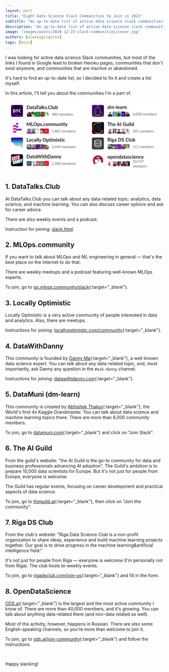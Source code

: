 ```yaml
---
layout: post
title: "Eight Data Science Slack Communities to Join in 2021"
subtitle: "An up-to-date list of active data science slack communities"
description: "An up-to-date list of active data science slack communities"
image: "images/posts/2020-12-23-slack-communities/cover.jpg"
authors: [alexeygrigorev]
tags: [misc]
---
```


I was looking for active data science Slack communities, but most of the links I found in Google lead to broken Heroku pages, communities that don't exist anymore, and communities that are inactive or abandoned. 

It's hard to find an up-to-date list, so I decided to fix it and create a list myself. 

In this article, I'll tell you about the communities I'm a part of.


<img src="/images/posts/2020-12-23-slack-communities/slacks.jpg">


## 1. DataTalks.Club

At DataTalks.Club you can talk about any data-related topic: analytics, data science, and machine learning. You can also discuss career options and ask for career advice. 

There are also weekly events and a podcast.

Instruction for joining: [slack.html](/slack.html).


## 2. MLOps.community

If you want to talk about MLOps and ML engineering in general — that's the best place on the Internet to do that. 

There are weekly meetups and a podcast featuring well-known MLOps experts. 

To join, go to [go.mlops.community/slack](https://go.mlops.community/slack){:target="_blank"}.

## 3. Locally Optimistic

Locally Optimistic is a very active community of people interested in data and analytics. Also, there are meetups. 

Instructions for joining: [locallyoptimistic.com/community](https://locallyoptimistic.com/community/){:target="_blank"}.

## 4. DataWithDanny

This community is founded by [Danny Ma](https://www.linkedin.com/in/datawithdanny/){:target="_blank"}, a well-known data science expert. You can talk about any data-related topic, and, most importantly, ask Danny any question in the `#ask-danny` channel. 

Instructions for joining: [datawithdanny.com](https://datawithdanny.com/){:target="_blank"}.

## 5. DataMuni (dm-learn)

This community is created by [Abhishek Thakur](https://www.linkedin.com/in/abhi1thakur/){:target="_blank"}, the World's first 4x Kaggle Grandmaster. You can talk about data science and machine learning topics there. There are more than 6,000 community members.

To join, go to [datamuni.com](https://datamuni.com/){:target="_blank"} and click on "Join Slack".

## 6. The AI Guild

From the guild's website: "the AI Guild is the go-to community for data and business professionals advancing AI adoption". The Guild's ambition is to prepare 10,000 data scientists for Europe. But it's not just for people from Europe, everyone is welcome. 

The Guild has regular events, focusing on career development and practical aspects of data science.

To join, go to [theguild.ai](https://www.theguild.ai/){:target="_blank"}, then click on "Join the community".

## 7. Riga DS Club

From the club's website: 
"Riga Data Science Club is a non-profit organization to share ideas, experience and build machine learning projects together. Our goal is to drive progress in the machine learning&artificial intelligence field."

It's not just for people from Riga — everyone is welcome (I'm personally not from Riga). The club hosts bi-weekly events. 

To join, go to [rigadsclub.com/join-us](https://rigadsclub.com/join-us){:target="_blank"} and fill in the form.

## 8. OpenDataScience

[ODS.ai](http://ods.ai){:target="_blank"} is the largest and the most active community I know of. There are more than 40,000 members, and it's growing. You can talk about anything data-related there (and non-data related as well).

Most of the activity, however, happens in Russian. There are also some English-speaking channels, so you're more than welcome to join it.

To join, go to [ods.ai/join-community](https://ods.ai/join-community){:target="_blank"} and follow the instructions.

&nbsp;

Happy slacking!

